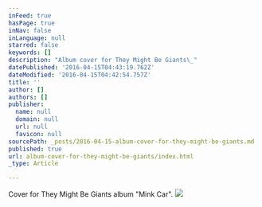 ```yaml
---
inFeed: true
hasPage: true
inNav: false
inLanguage: null
starred: false
keywords: []
description: "Album cover for They Might Be Giants\_"
datePublished: '2016-04-15T04:43:19.762Z'
dateModified: '2016-04-15T04:42:54.757Z'
title: ''
author: []
authors: []
publisher:
  name: null
  domain: null
  url: null
  favicon: null
sourcePath: _posts/2016-04-15-album-cover-for-they-might-be-giants.md
published: true
url: album-cover-for-they-might-be-giants/index.html
_type: Article

---
```

Cover for They Might Be Giants album "Mink Car".
![](https://the-grid-user-content.s3-us-west-2.amazonaws.com/f10801e1-59da-45bb-b269-28e5793cbb5b.jpg)